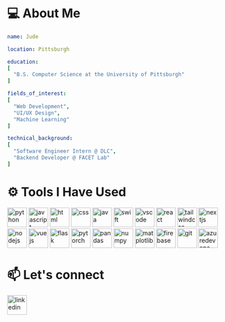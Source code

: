 # 💻 About Me

```yaml
name: Jude

location: Pittsburgh

education:
[
  "B.S. Computer Science at the University of Pittsburgh"
]

fields_of_interest:
[
  "Web Development",
  "UI/UX Design",
  "Machine Learning"
]

technical_background:
[
  "Software Engineer Intern @ DLC",
  "Backend Developer @ FACET Lab"
]
```

# ⚙️ Tools I Have Used
<p align="left">

<!-- LANGUAGES -->
<img src="https://cdn.jsdelivr.net/gh/devicons/devicon@latest/icons/python/python-original.svg" alt="python" width="45" height="45"/>

<img src="https://cdn.jsdelivr.net/gh/devicons/devicon@latest/icons/javascript/javascript-original.svg" alt="javascript" width="45" height="45"/>

<img src="https://cdn.jsdelivr.net/gh/devicons/devicon@latest/icons/html5/html5-original.svg" alt="html" width="45" height="45"/>

<img src="https://cdn.jsdelivr.net/gh/devicons/devicon@latest/icons/css3/css3-original.svg" alt="css" width="45" height="45"/>

<img src="https://cdn.jsdelivr.net/gh/devicons/devicon@latest/icons/java/java-original.svg" alt="java" width="45" height="45"/>

<img src="https://cdn.jsdelivr.net/gh/devicons/devicon@latest/icons/swift/swift-original.svg" alt="swift" width="45" height="45"/>

<!-- IDE -->
<img src="https://cdn.jsdelivr.net/gh/devicons/devicon/icons/vscode/vscode-original.svg" alt="vscode" width="45" height="45"/>

<!-- FRAMEWORKS -->
<img src="https://cdn.jsdelivr.net/gh/devicons/devicon@latest/icons/react/react-original.svg" alt="react" width="45" height="45"/>

<img src="https://cdn.jsdelivr.net/gh/devicons/devicon@latest/icons/tailwindcss/tailwindcss-original-wordmark.svg" alt="tailwindcss" width="45" height="45"/>          

<img src="https://cdn.jsdelivr.net/gh/devicons/devicon@latest/icons/nextjs/nextjs-original.svg" alt="nextjs" width="45" height="45"/>

<img src="https://cdn.jsdelivr.net/gh/devicons/devicon@latest/icons/nodejs/nodejs-original.svg" alt="nodejs" width="45" height="45"/> 

<img src="https://cdn.jsdelivr.net/gh/devicons/devicon@latest/icons/vuejs/vuejs-original.svg" alt="vuejs" width="45" height="45"/>    

<img src="https://cdn.jsdelivr.net/gh/devicons/devicon@latest/icons/flask/flask-original.svg" alt="flask" width="45" height="45"/>          


<!-- LIBRARIES -->
<img src="https://cdn.jsdelivr.net/gh/devicons/devicon@latest/icons/pytorch/pytorch-original.svg" alt="pytorch" width="45" height="45"/>          

<img src="https://cdn.jsdelivr.net/gh/devicons/devicon@latest/icons/pandas/pandas-original.svg" alt="pandas" width="45" height="45"/>

<img src="https://cdn.jsdelivr.net/gh/devicons/devicon@latest/icons/numpy/numpy-original.svg" alt="numpy" width="45" height="45"/>


<img src="https://cdn.jsdelivr.net/gh/devicons/devicon@latest/icons/matplotlib/matplotlib-original.svg" alt="matplotlib" width="45" height="45"/>
          

<img src="https://cdn.jsdelivr.net/gh/devicons/devicon@latest/icons/firebase/firebase-original.svg" alt="firebase" width="45" height="45"/>
          
<!-- DEVELOPER TOOLS -->
<img src="https://cdn.jsdelivr.net/gh/devicons/devicon@latest/icons/git/git-original.svg" alt="git" width="45" height="45"/>

<img src="https://cdn.jsdelivr.net/gh/devicons/devicon@latest/icons/azuredevops/azuredevops-original.svg" alt="azuredevops" width="45" height="45"/>
          
</p>
  
# 📫 Let's connect  

<a href="https://www.linkedin.com/in/jude-gilligan/">
  <img src="https://cdn.jsdelivr.net/gh/devicons/devicon@latest/icons/linkedin/linkedin-original.svg" alt="linkedin" width="45" height="45" />
</a>
